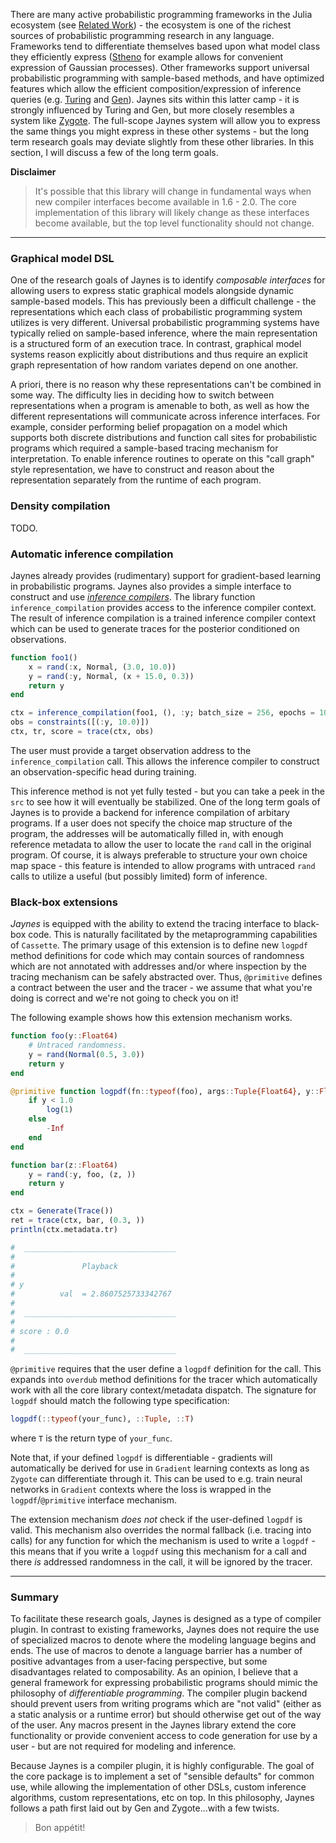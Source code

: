 There are many active probabilistic programming frameworks in the Julia ecosystem (see [Related Work](related_work.md)) - the ecosystem is one of the richest sources of probabilistic programming research in any language. Frameworks tend to differentiate themselves based upon what model class they efficiently express ([Stheno](https://github.com/willtebbutt/Stheno.jl) for example allows for convenient expression of Gaussian processes). Other frameworks support universal probabilistic programming with sample-based methods, and have optimized features which allow the efficient composition/expression of inference queries (e.g. [Turing](https://turing.ml/dev/) and [Gen](https://github.com/probcomp/Gen.jl)). Jaynes sits within this latter camp - it is strongly influenced by Turing and Gen, but more closely resembles a system like [Zygote](https://github.com/FluxML/Zygote.jl). The full-scope Jaynes system will allow you to express the same things you might express in these other systems - but the long term research goals may deviate slightly from these other libraries. In this section, I will discuss a few of the long term goals.

**Disclaimer**

> It's possible that this library will change in fundamental ways when new compiler interfaces become available in 1.6 - 2.0. The core implementation of this library will likely change as these interfaces become available, but the top level functionality should not change.

---

### Graphical model DSL

One of the research goals of Jaynes is to identify _composable interfaces_ for allowing users to express static graphical models alongside dynamic sample-based models. This has previously been a difficult challenge - the representations which each class of probabilistic programming system utilizes is very different. Universal probabilistic programming systems have typically relied on sample-based inference, where the main representation is a structured form of an execution trace. In contrast, graphical model systems reason explicitly about distributions and thus require an explicit graph representation of how random variates depend on one another.

A priori, there is no reason why these representations can't be combined in some way. The difficulty lies in deciding how to switch between representations when a program is amenable to both, as well as how the different representations will communicate across inference interfaces. For example, consider performing belief propagation on a model which supports both discrete distributions and function call sites for probabilistic programs which required a sample-based tracing mechanism for interpretation. To enable inference routines to operate on this "call graph" style representation, we have to construct and reason about the representation separately from the runtime of each program.

### Density compilation

TODO.

### Automatic inference compilation

Jaynes already provides (rudimentary) support for gradient-based learning in probabilistic programs. Jaynes also provides a simple interface to construct and use [_inference compilers_](https://arxiv.org/abs/1610.09900). The library function `inference_compilation` provides access to the inference compiler context. The result of inference compilation is a trained inference compiler context which can be used to generate traces for the posterior conditioned on observations.

```julia
function foo1()
    x = rand(:x, Normal, (3.0, 10.0))
    y = rand(:y, Normal, (x + 15.0, 0.3))
    return y
end

ctx = inference_compilation(foo1, (), :y; batch_size = 256, epochs = 100)
obs = constraints([(:y, 10.0)])
ctx, tr, score = trace(ctx, obs)
```

The user must provide a target observation address to the `inference_compilation` call. This allows the inference compiler to construct an observation-specific head during training.

This inference method is not yet fully tested - but you can take a peek in the `src` to see how it will eventually be stabilized. One of the long term goals of Jaynes is to provide a backend for inference compilation of arbitary programs. If a user does not specify the choice map structure of the program, the addresses will be automatically filled in, with enough reference metadata to allow the user to locate the `rand` call in the original program. Of course, it is always preferable to structure your own choice map space - this feature is intended to allow programs with untraced `rand` calls to utilize a useful (but possibly limited) form of inference.

### Black-box extensions

_Jaynes_ is equipped with the ability to extend the tracing interface to black-box code. This is naturally facilitated by the metaprogramming capabilities of `Cassette`. The primary usage of this extension is to define new `logpdf` method definitions for code which may contain sources of randomness which are not annotated with addresses and/or where inspection by the tracing mechanism can be safely abstracted over. Thus, `@primitive` defines a contract between the user and the tracer - we assume that what you're doing is correct and we're not going to check you on it!

The following example shows how this extension mechanism works.

```julia
function foo(y::Float64)
    # Untraced randomness.
    y = rand(Normal(0.5, 3.0))
    return y
end

@primitive function logpdf(fn::typeof(foo), args::Tuple{Float64}, y::Float64)
    if y < 1.0
        log(1) 
    else
        -Inf
    end
end

function bar(z::Float64)
    y = rand(:y, foo, (z, ))
    return y
end

ctx = Generate(Trace())
ret = trace(ctx, bar, (0.3, ))
println(ctx.metadata.tr)

#  __________________________________
#
#               Playback
#
# y
#          val  = 2.8607525733342767
#
#  __________________________________
#
# score : 0.0
#
#  __________________________________

```

`@primitive` requires that the user define a `logpdf` definition for the call. This expands into `overdub` method definitions for the tracer which automatically work with all the core library context/metadata dispatch. The signature for `logpdf` should match the following type specification:

```julia
logpdf(::typeof(your_func), ::Tuple, ::T)
```

where `T` is the return type of `your_func`. 

Note that, if your defined `logpdf` is differentiable - gradients will automatically be derived for use in `Gradient` learning contexts as long as `Zygote` can differentiate through it. This can be used to e.g. train neural networks in `Gradient` contexts where the loss is wrapped in the `logpdf`/`@primitive` interface mechanism.

The extension mechanism _does not_ check if the user-defined `logpdf` is valid. This mechanism also overrides the normal fallback (i.e. tracing into calls) for any function for which the mechanism is used to write a `logpdf` - this means that if you write a `logpdf` using this mechanism for a call and there _is_ addressed randomness in the call, it will be ignored by the tracer.

---

### Summary 

To facilitate these research goals, Jaynes is designed as a type of compiler plugin. In contrast to existing frameworks, Jaynes does not require the use of specialized macros to denote where the modeling language begins and ends. The use of macros to denote a language barrier has a number of positive advantages from a user-facing perspective, but some disadvantages related to composability. As an opinion, I believe that a general framework for expressing probabilistic programs should mimic the philosophy of _differentiable programming_. The compiler plugin backend should prevent users from writing programs which are "not valid" (either as a static analysis or a runtime error) but should otherwise get out of the way of the user. Any macros present in the Jaynes library extend the core functionality or provide convenient access to code generation for use by a user - but are not required for modeling and inference.

Because Jaynes is a compiler plugin, it is highly configurable. The goal of the core package is to implement a set of "sensible defaults" for common use, while allowing the implementation of other DSLs, custom inference algorithms, custom representations, etc on top. In this philosophy, Jaynes follows a path first laid out by Gen and Zygote...with a few twists.

> Bon appétit!
